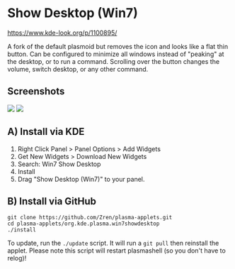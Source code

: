 # Show Desktop (Win7)

https://www.kde-look.org/p/1100895/

A fork of the default plasmoid but removes the icon and looks like a flat thin button. Can be configured to minimize all windows instead of "peaking" at the desktop, or to run a command. Scrolling over the button changes the volume, switch desktop, or any other command.

## Screenshots

![](https://i.imgur.com/FDuCOiZ.png)
![](https://i.imgur.com/QgdTsJD.png)


## A) Install via KDE

1. Right Click Panel > Panel Options > Add Widgets
2. Get New Widgets > Download New Widgets
3. Search: Win7 Show Desktop
5. Install
6. Drag "Show Desktop (Win7)" to your panel.

## B) Install via GitHub

```
git clone https://github.com/Zren/plasma-applets.git
cd plasma-applets/org.kde.plasma.win7showdesktop
./install
```

To update, run the `./update` script. It will run a `git pull` then reinstall the applet. Please note this script will restart plasmashell (so you don't have to relog)!

